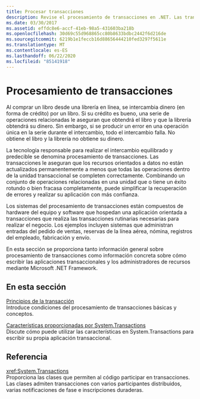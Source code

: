```yaml
---
title: Procesar transacciones
description: Revise el procesamiento de transacciones en .NET. Las transacciones garantizan que los recursos orientados a datos no se actualicen permanentemente a menos que todas las operaciones se completen correctamente.
ms.date: 03/30/2017
ms.assetid: effdc8e6-accf-41eb-98a5-431603ba218b
ms.openlocfilehash: 30d69c55d968865cc80b8633bdbc2442f6d216de
ms.sourcegitcommit: 6219b1e1feccb16d88656444210fed3297f5611e
ms.translationtype: MT
ms.contentlocale: es-ES
ms.lasthandoff: 06/22/2020
ms.locfileid: "85141918"
---
```

# <a name="transaction-processing"></a>Procesamiento de transacciones
Al comprar un libro desde una librería en línea, se intercambia dinero (en forma de crédito) por un libro. Si su crédito es bueno, una serie de operaciones relacionadas le aseguran que obtendrá el libro y que la librería obtendrá su dinero. Sin embargo, si se producir un error en una operación única en la serie durante el intercambio, todo el intercambio falla. No obtiene el libro y la librería no obtiene su dinero.  
  
 La tecnología responsable para realizar el intercambio equilibrado y predecible se denomina procesamiento de transacciones. Las transacciones le aseguran que los recursos orientados a datos no están actualizados permanentemente a menos que todas las operaciones dentro de la unidad transaccional se completen correctamente. Combinando un conjunto de operaciones relacionadas en una unidad que o tiene un éxito rotundo  o bien fracasa completamente, puede simplificar la recuperación de errores y realizar su aplicación con más confianza.  
  
 Los sistemas del procesamiento de transacciones están compuestos de hardware del equipo y software que hospedan una aplicación orientada a transacciones que realiza las transacciones rutinarias necesarias para realizar el negocio. Los ejemplos incluyen sistemas que administran entradas del pedido de ventas, reservas de la línea aérea, nómina, registros del empleado, fabricación y envío.  
  
 En esta sección se proporciona tanto información general sobre procesamiento de transacciones como información concreta sobre cómo escribir las aplicaciones transaccionales y los administradores de recursos mediante Microsoft .NET Framework.  
  
## <a name="in-this-section"></a>En esta sección  
 [Principios de la transacción](transaction-fundamentals.md)  
 Introduce condiciones del procesamiento de transacciones básicas y conceptos.  
  
 [Características proporcionadas por System.Transactions](features-provided-by-system-transactions.md)  
 Discute cómo puede utilizar las características en System.Transactions para escribir su propia aplicación transaccional.  
  
## <a name="reference"></a>Referencia  
 <xref:System.Transactions>  
 Proporciona las clases que permiten al código participar en transacciones. Las clases admiten transacciones con varios participantes distribuidos, varias notificaciones de fase e inscripciones duraderas.
